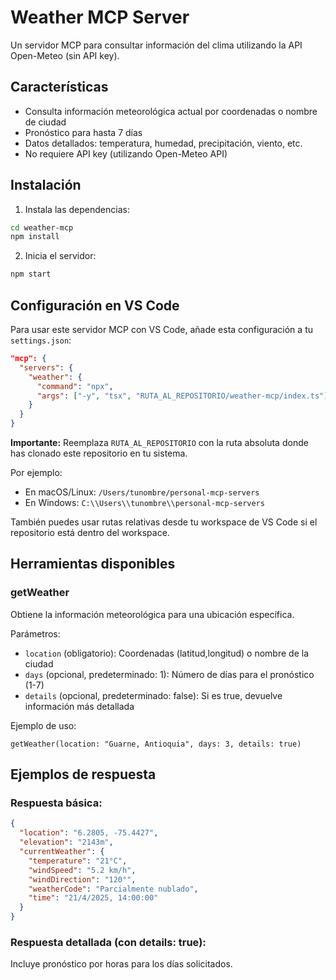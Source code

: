 # Weather MCP Server

Un servidor MCP para consultar información del clima utilizando la API Open-Meteo (sin API key).

## Características

- Consulta información meteorológica actual por coordenadas o nombre de ciudad
- Pronóstico para hasta 7 días
- Datos detallados: temperatura, humedad, precipitación, viento, etc.
- No requiere API key (utilizando Open-Meteo API)

## Instalación

1. Instala las dependencias:

```bash
cd weather-mcp
npm install
```

2. Inicia el servidor:

```bash
npm start
```

## Configuración en VS Code

Para usar este servidor MCP con VS Code, añade esta configuración a tu `settings.json`:

```json
"mcp": {
  "servers": {
    "weather": {
      "command": "npx",
      "args": ["-y", "tsx", "RUTA_AL_REPOSITORIO/weather-mcp/index.ts"]
    }
  }
}
```

**Importante:** Reemplaza `RUTA_AL_REPOSITORIO` con la ruta absoluta donde has clonado este repositorio en tu sistema.

Por ejemplo:
- En macOS/Linux: `/Users/tunombre/personal-mcp-servers`
- En Windows: `C:\\Users\\tunombre\\personal-mcp-servers`

También puedes usar rutas relativas desde tu workspace de VS Code si el repositorio está dentro del workspace.

## Herramientas disponibles

### getWeather

Obtiene la información meteorológica para una ubicación específica.

Parámetros:
- `location` (obligatorio): Coordenadas (latitud,longitud) o nombre de la ciudad
- `days` (opcional, predeterminado: 1): Número de días para el pronóstico (1-7)
- `details` (opcional, predeterminado: false): Si es true, devuelve información más detallada

Ejemplo de uso:
```
getWeather(location: "Guarne, Antioquia", days: 3, details: true)
```

## Ejemplos de respuesta

### Respuesta básica:
```json
{
  "location": "6.2805, -75.4427",
  "elevation": "2143m",
  "currentWeather": {
    "temperature": "21°C",
    "windSpeed": "5.2 km/h",
    "windDirection": "120°",
    "weatherCode": "Parcialmente nublado",
    "time": "21/4/2025, 14:00:00"
  }
}
```

### Respuesta detallada (con details: true):
Incluye pronóstico por horas para los días solicitados.